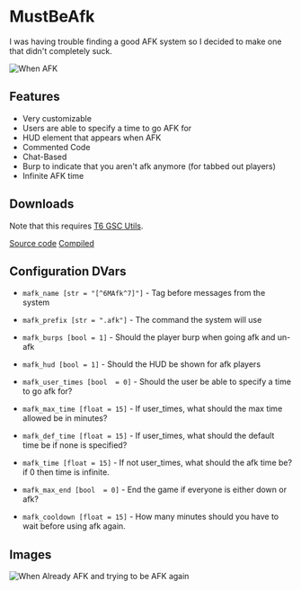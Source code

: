 # MustBeAfk
I was having trouble finding a good AFK system so I decided to make one that didn't completely suck.

![When AFK](https://i.imgur.com/qYqfVzG.jpeg)

## Features
- Very customizable
- Users are able to specify a time to go AFK for
- HUD element that appears when AFK
- Commented Code
- Chat-Based
- Burp to indicate that you aren't afk anymore (for tabbed out players)
- Infinite AFK time

## Downloads
Note that this requires [T6 GSC Utils](https://github.com/fedddddd/t6-gsc-utils).

[Source code](https://github.com/garryspins/mustbeafk)
[Compiled](https://github.com/garryspins/mustbeafk)

## Configuration DVars
- `mafk_name [str = "[^6MAfk^7]"]` - Tag before messages from the system
- `mafk_prefix [str = ".afk"]` - The command the system will use

- `mafk_burps [bool = 1]` - Should the player burp when going afk and un-afk
- `mafk_hud [bool = 1]` - Should the HUD be shown for afk players

- `mafk_user_times [bool  = 0]` - Should the user be able to specify a time to go afk for?
- `mafk_max_time [float = 15]` - If user_times, what should the max time allowed be in minutes?
- `mafk_def_time [float = 15]` - If user_times, what should the default time be if none is specified?
- `mafk_time [float = 15]` - If not user_times, what should the afk time be? if 0 then time is infinite.
- `mafk_max_end [bool  = 0]` - End the game if everyone is either down or afk?

- `mafk_cooldown [float = 15]` - How many minutes should you have to wait before using afk again.

## Images
![When Already AFK and trying to be AFK again](https://i.imgur.com/JircCiK.png)
